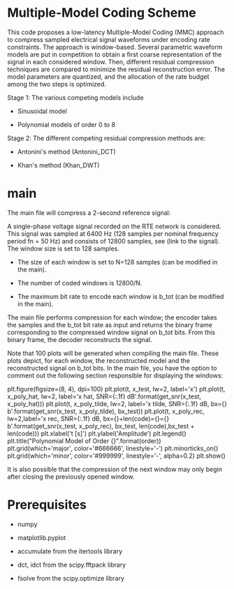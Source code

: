 # Multiple-Model Coding Scheme


This code proposes a low-latency Multiple-Model Coding (MMC) approach to compress sampled electrical signal
waveforms under encoding rate constraints. The approach is window-based. Several parametric waveform models
are put in competition to obtain a first coarse representation of the signal in each considered window. Then, different
residual compression techniques are compared to minimize the residual reconstruction error. The model parameters
are quantized, and the allocation of the rate budget among the two steps is optimized.



Stage 1: The various competing models include

- Sinusoidal model


- Polynomial models of order 0 to 8



Stage 2: The different competing residual compression methods are:

- Antonini's method (Antonini_DCT)


- Khan's method (Khan_DWT)



# main
The main file will compress a 2-second reference signal:

A single-phase voltage signal recorded on the RTE network is considered. This signal was sampled at
6400 Hz (128 samples per nominal frequency period fn = 50 Hz) and consists of 12800 samples, see (link to the signal). The window size is set to 128 samples.

- The size of each window is set to N=128 samples (can be modified in the main).


- The number of coded windows is 12800/N.


- The maximum bit rate to encode each window is b_tot (can be modified in the main).

The main file performs compression for each window; the encoder takes the samples and the b_tot bit rate as input and returns the binary frame corresponding to the compressed window signal on b_tot bits.
From this binary frame, the decoder reconstructs the signal.



Note that 100 plots will be generated when compiling the main file. These plots depict, for each window, the reconstructed model and the reconstructed signal on b_tot bits. In the main file, you have the option to comment out the following section responsible for displaying the windows:

plt.figure(figsize=(8, 4), dpi=100)
plt.plot(t, x_test, lw=2, label='x')
plt.plot(t, x_poly_hat, lw=2, label='x hat, SNR={:.1f} dB'.format(get_snr(x_test, x_poly_hat)))
plt.plot(t, x_poly_tilde, lw=2, label='x tilde, SNR={:.1f} dB, bx={} b'.format(get_snr(x_test, x_poly_tilde), bx_test))
plt.plot(t, x_poly_rec, lw=2,label='x rec, SNR={:.1f} dB, bx={}+len(code)={}={} b'.format(get_snr(x_test, x_poly_rec), bx_test, len(code),bx_test + len(code)))
plt.xlabel('t [s]')
plt.ylabel('Amplitude')
plt.legend()
plt.title("Polynomial Model of Order {}".format(order))
plt.grid(which='major', color='#666666', linestyle='-')
plt.minorticks_on()
plt.grid(which='minor', color='#999999', linestyle='-', alpha=0.2)
plt.show()

It is also possible that the compression of the next window may only begin after closing the previously opened window.



# Prerequisites

- numpy


- matplotlib.pyplot


- accumulate from the itertools library


- dct, idct from the scipy.fftpack library


- fsolve from the scipy.optimize library
